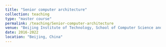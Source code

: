 ```yaml
---
title: "Senior computer architecture"
collection: teaching
type: "master course"
permalink: /teaching/Senior-computer-architecture
venue: "Beijing Institute of Technology, School of Computer Science and Technology"
date: 2016-2022
location: "Beijing, China"
---
```

